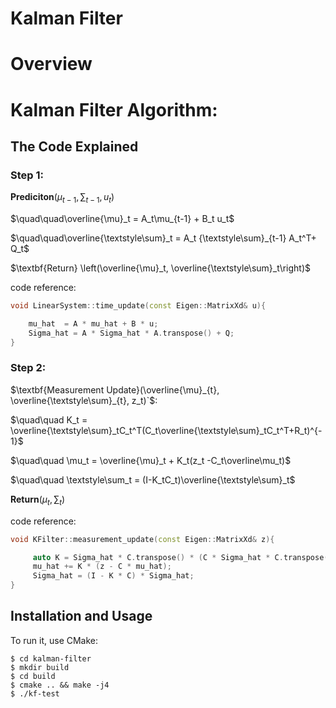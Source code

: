 # Kalman Filter

# Overview

# Kalman Filter Algorithm:


## The Code Explained

### Step 1:

$`\textbf{Prediciton}({\mu_{t-1}, {\textstyle\sum}_{t-1}, u_t})`$

$`\quad\quad\overline{\mu}_t = A_t\mu_{t-1} + B_t u_t`$

$`\quad\quad\overline{\textstyle\sum}_t = A_t {\textstyle\sum}_{t-1} A_t^T+ Q_t`$

$`\textbf{Return} \left(\overline{\mu}_t, \overline{\textstyle\sum}_t\right)`$

code reference: 
```cpp
void LinearSystem::time_update(const Eigen::MatrixXd& u){

    mu_hat  = A * mu_hat + B * u;
    Sigma_hat = A * Sigma_hat * A.transpose() + Q;
}
```


### Step 2:

$\textbf{Measurement Update}(\overline{\mu}_{t}, \overline{\textstyle\sum}_{t}, z_t)`$:

$`\quad\quad K_t = \overline{\textstyle\sum}_tC_t^T(C_t\overline{\textstyle\sum}_tC_t^T+R_t)^{-1}`$

$`\quad\quad \mu_t  = \overline{\mu}_t + K_t(z_t -C_t\overline\mu_t)`$

$`\quad\quad \textstyle\sum_t = (I-K_tC_t)\overline{\textstyle\sum}_t`$

$`\textbf{Return} \left(\mu_t, \textstyle\sum_t\right)`$

code reference: 
```cpp
void KFilter::measurement_update(const Eigen::MatrixXd& z){

     auto K = Sigma_hat * C.transpose() * (C * Sigma_hat * C.transpose() + R).inverse();
     mu_hat += K * (z - C * mu_hat);
     Sigma_hat = (I - K * C) * Sigma_hat;
}
```

## Installation and Usage

To run it, use CMake:

    $ cd kalman-filter
    $ mkdir build
    $ cd build
    $ cmake .. && make -j4
    $ ./kf-test